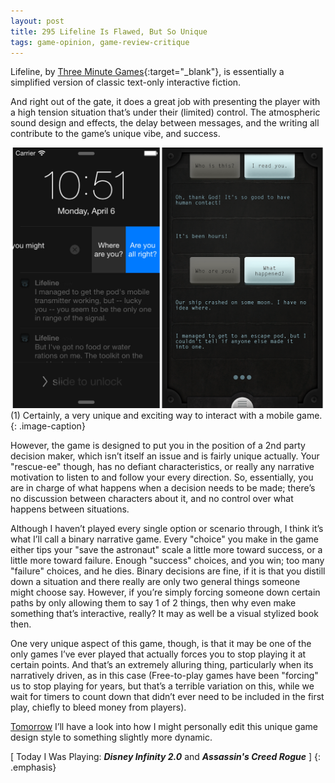 ```yaml
---
layout: post
title: 295 Lifeline Is Flawed, But So Unique
tags: game-opinion, game-review-critique
---
```

Lifeline, by [Three Minute Games](http://3mingames.com){:target="_blank"}, is essentially a simplified version of classic text-only interactive fiction.

And right out of the gate, it does a great job with presenting the player with a high tension situation that’s under their (limited) control. The atmospheric sound design and effects, the delay between messages, and the writing all contribute to the game’s unique vibe, and success.

![Lifeline1](/img/games/295_Lifeline.png "Lifeline1")
(1) Certainly, a very unique and exciting way to interact with a mobile game.
{: .image-caption}

However, the game is designed to put you in the position of a 2nd party decision maker, which isn’t itself an issue and is fairly unique actually. Your "rescue-ee" though, has no defiant characteristics, or really any narrative motivation to listen to and follow your every direction.  So, essentially, you are in charge of what happens when a decision needs to be made; there’s no discussion between characters about it, and no control over what happens between situations.

Although I haven’t played every single option or scenario through, I think it’s what I’ll call a binary narrative game. Every "choice" you make in the game either tips your "save the astronaut" scale a little more toward success, or a little more toward failure. Enough "success" choices, and you win; too many "failure" choices, and he dies. Binary decisions are fine, if it is that you distill down a situation and there really are only two general things someone might choose say.  However, if you’re simply forcing someone down certain paths by only allowing them to say 1 of 2 things, then why even make something that’s interactive, really? It may as well be a visual stylized book then.

One very unique aspect of this game, though, is that it may be one of the only games I’ve ever played that actually forces you to stop playing it at certain points.  And that’s an extremely alluring thing, particularly when its narratively driven, as in this case (Free-to-play games have been "forcing" us to stop playing for years, but that’s a terrible variation on this, while we wait for timers to count down that didn’t ever need to be included in the first play, chiefly to bleed money from players).

[Tomorrow](http://www.foster-douglas.com/games/296-interactive-fiction/) I’ll have a look into how I might personally edit this unique game design style to something slightly more dynamic.

[ Today I Was Playing: ***Disney Infinity 2.0*** and ***Assassin's Creed Rogue*** ]
{: .emphasis}


